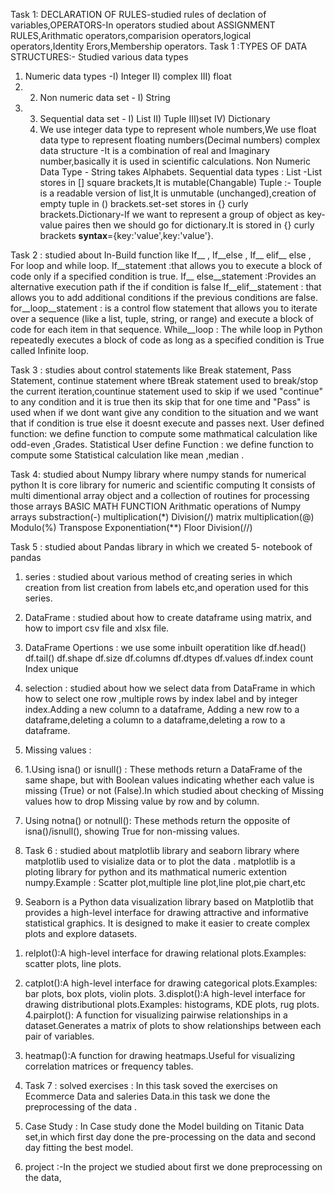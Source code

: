 Task 1: DECLARATION OF RULES-studied rules of declation of variables,OPERATORS-In operators studied about ASSIGNMENT RULES,Arithmatic operators,comparision operators,logical operators,Identity Erors,Membership operators.
Task 1 :TYPES OF DATA STRUCTURES:- Studied various data types 
 1. Numeric data types -I) Integer  II) complex  III)  float
 2.   2. Non numeric data set  - I) String
 3. 3. Sequential data set   -  I) List  II)  Tuple   III)set  IV) Dictionary
    4. We use integer data type to represent whole numbers,We use float data type to represent floating numbers(Decimal numbers)        complex data structure -It is a combination of real and Imaginary number,basically it is used in scientific calculations.        Non Numeric Data Type - String takes Alphabets. Sequential  data types : List -List stores in [] square brackets,It is mutable(Changable)  Tuple :- Touple is a readable version of list,It is unmutable (unchanged),creation of empty tuple in () brackets.set-set stores in {} curly brackets.Dictionary-If we want to represent a group of object as key-value paires then we should go for dictionary.It is stored in {} curly brackets **syntax**={key:'value',key:'value'}.
    
Task 2 : studied about In-Build function like If__ , If__else , If__ elif__ else , For loop and while loop.
If__statement  :that allows you to execute a block of code only if a specified condition is true. 
If__ else__statement :Provides an alternative execution path if the if condition is false
If__elif__statement  : that allows you to add additional conditions if the previous conditions are false.
for__loop__statement  : is a control flow statement that allows you to iterate over a sequence (like a list, tuple, string, or range) and execute a block of code for each item in that sequence.
While__loop : The while loop in Python repeatedly executes a block of code as long as a specified condition is True called Infinite loop.

Task 3 : studies about control statements like Break statement, Pass Statement, continue statement where tBreak statement used to break/stop the current iteration,countinue statement used to skip if we used "continue" to any condition and it is true then its skip that for one time and "Pass" is used when if we dont want give any condition to the situation and we want that if condition is true else it doesnt execute and passes next.
User defined function: we define function to compute some mathmatical calculation like odd-even ,Grades.
Statistical User define Function : we define function to compute some Statistical  calculation  like mean ,median .

Task 4: studied about Numpy library where 
 numpy stands for numerical python
 It is core library for numeric and scientific computing
 It consists of multi dimentional array object and a collection of routines for processing those arrays
 BASIC MATH FUNCTION
Arithmatic operations of Numpy arrays
substraction(-)
multiplication(*)
Division(/)
 matrix multiplication(@)
 Modulo(%)
 Transpose
Exponentiation(**)
 Floor Division(//)

 Task 5 : studied about Pandas library in which we created 5- notebook of pandas
1) series : studied  about various method of creating series in which creation from list creation from labels etc,and operation used for this series.
2) DataFrame : studied about how to create dataframe using matrix, and how to import csv file and xlsx file.
3) DataFrame Opertions :  we use some inbuilt operatition like 
df.head()
df.tail()
 df.shape
df.size
 df.columns
 df.dtypes
df.values
 df.index
 count
Index
unique
4) selection : studied about how we select data from DataFrame in which how to select one row ,multiple rows by index label and by integer index.Adding a new column to a dataframe, Adding a new row to a dataframe,deleting a  column to a dataframe,deleting a row to a dataframe.
5) Missing values :
6)  1.Using isna() or isnull() : These methods return a DataFrame of the same shape, but with Boolean values indicating whether each value is missing (True) or not (False).In which studied about checking of Missing values how to drop Missing value  by row and by column.
7)  Using notna() or notnull(): These methods return the opposite of isna()/isnull(), showing True for non-missing values.

8) Task 6 :  studied about matplotlib library and seaborn library where matplotlib used to visialize data or to plot the data . matplotlib is a ploting library for python and its mathmatical numeric extention numpy.Example  : Scatter plot,multiple line plot,line plot,pie chart,etc
9) Seaborn is a Python data visualization library based on Matplotlib that provides a high-level interface for drawing attractive and informative statistical graphics. It is designed to make it easier to create complex plots and explore datasets.
1. relplot():A high-level interface for drawing relational plots.Examples: scatter plots, line plots.
2. catplot():A high-level interface for drawing categorical plots.Examples: bar plots, box plots, violin plots.
3.displot():A high-level interface for drawing distributional plots.Examples: histograms, KDE plots, rug plots.
4.pairplot(): A function for visualizing pairwise relationships in a dataset.Generates a matrix of plots to show relationships between each pair of variables.
5. heatmap():A function for drawing heatmaps.Useful for visualizing correlation matrices or frequency tables.

6. Task 7 : solved exercises : In this task soved the exercises on Ecommerce Data and saleries Data.in this task we done the preprocessing of the data .
7. Case Study : In Case study done the Model building on Titanic Data set,in which first day done  the pre-processing on the data and second day fitting the best model.
8. project  :-In the project we studied about first we done preprocessing on the data, 
    




